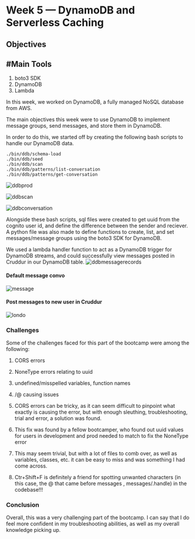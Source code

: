 # Week 5 — DynamoDB and Serverless Caching

## Objectives

## #Main Tools

<ol>
  <li>boto3 SDK</li>
  <li>DynamoDB</li>
  <li>Lambda</li>
</ol>

In this week, we worked on DynamoDB, a fully managed NoSQL database from AWS.

The main objectives this week were to use DynamoDB to implement message groups, send messages, and store them in DynamoDB.

In order to do this, we started off by creating the following bash scripts to handle our DynamoDB data.

```
./bin/ddb/schema-load
./bin/ddb/seed
./bin/ddb/scan
./bin/ddb/patterns/list-conversation
./bin/ddb/patterns/get-conversation

```
![ddbprod](https://user-images.githubusercontent.com/125153369/230673932-06c3b280-75a7-4034-9c5a-eb712dca14b6.PNG)

![ddbscan](https://user-images.githubusercontent.com/125153369/230673909-5fec5ae3-816b-466f-b9e5-13e254ee9300.PNG)

![ddbconversation](https://user-images.githubusercontent.com/125153369/230673885-19c7087f-c08c-42c1-a010-a03dafd89d61.PNG)

Alongside these bash scripts, sql files were created to get uuid from the cognito user id, and define the difference between the sender and reciever.
A python file was also made to define functions to create, list, and set messages/message groups using the boto3 SDK for DynamoDB. 

We used a lambda handler function to act as a DynamoDB trigger for DynamoDB streams, and could successfully view messages posted in Cruddur in our DynamoDB table.
![ddbmessagerecords](https://user-images.githubusercontent.com/125153369/230673782-603779a4-681a-44c3-be35-f7b699d767ec.PNG)

#### Default message convo
![message](https://user-images.githubusercontent.com/125153369/230673972-149b88dc-74e6-4d9b-89be-68560081b6da.PNG)

#### Post messages to new user in Cruddur
![londo](https://user-images.githubusercontent.com/125153369/230673724-b448d932-312a-42a5-a582-49def53a4465.PNG)


### Challenges

Some of the challenges faced for this part of the bootcamp were among the following:

1. CORS errors
2. NoneType errors relating to uuid
3. undefined/misspelled variables, function names
4. /@ causing issues

1. CORS errors can be tricky, as it can seem difficult to pinpoint what exactly is causing the error, but with enough sleuthing, troubleshooting, trial and error, a solution was found.
2. This fix was found by a fellow bootcamper, who found out uuid values for users in development and prod needed to match to fix the NoneType error 
3. This may seem trivial, but with a lot of files to comb over, as well as variables, classes, etc. it can be easy to miss and was something I had come across. 
4. Ctr+Shift+F is definitely a friend for spotting unwanted characters (in this case, the @ that came before messages , messages/.handle) in the codebase!!! 

### Conclusion

Overall, this was a very challenging part of the bootcamp. I can say that I do feel more confident in my troubleshooting abilities, as well as my overall knowledge  picking up. 


